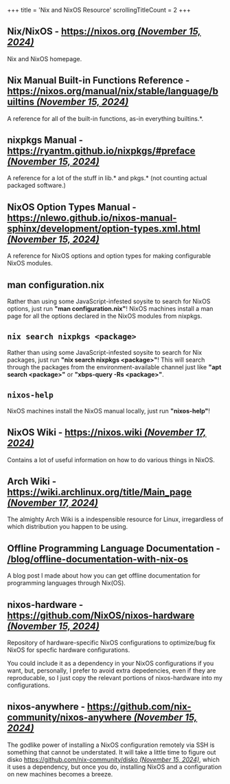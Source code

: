 +++
title               = 'Nix and NixOS Resource'
scrollingTitleCount = 2
+++

## Nix/NixOS - [https://nixos.org *(November 15, 2024)*](https://nixos.org)

Nix and NixOS homepage.

## Nix Manual Built-in Functions Reference - [https://nixos.org/manual/nix/stable/language/builtins *(November 15, 2024)*](https://nixos.org/manual/nix/stable/language/builtins)

A reference for all of the built-in functions, as-in everything builtins.\*.

## nixpkgs Manual - [https://ryantm.github.io/nixpkgs/#preface *(November 15, 2024)*](https://ryantm.github.io/nixpkgs/#preface)

A reference for a lot of the stuff in lib.* and pkgs.* (not counting actual
packaged software.)

## NixOS Option Types Manual - [https://nlewo.github.io/nixos-manual-sphinx/development/option-types.xml.html *(November 15, 2024)*](https://nlewo.github.io/nixos-manual-sphinx/development/option-types.xml.html)

A reference for NixOS options and option types for making configurable NixOS
modules.

## man configuration.nix

Rather than using some JavaScript-infested soysite to search for NixOS options,
just run **"man configuration.nix"**! NixOS machines install a man page for all the
options declared in the NixOS modules from nixpkgs.

## `nix search nixpkgs <package>`

Rather than using some JavaScript-infested soysite to search for Nix packages,
just run **"nix search nixpkgs \<package\>"**! This will search through the
packages from the environment-available channel just like **"apt search
\<package\>"** or **"xbps-query -Rs \<package\>"**.

## `nixos-help`

NixOS machines install the NixOS manual locally, just run **"nixos-help"**!

## NixOS Wiki - [https://nixos.wiki *(November 17, 2024)*](https://nixos.wiki/)

Contains a lot of useful information on how to do various things in NixOS.

## Arch Wiki - [https://wiki.archlinux.org/title/Main_page *(November 17, 2024)*](https://wiki.archlinux.org/title/Main_page)

The almighty Arch Wiki is a indespensible resource for Linux, irregardless of
which distribution you happen to be using.

## Offline Programming Language Documentation - [/blog/offline-documentation-with-nix-os](/blog/offline-documentation-with-nix-os/)

A blog post I made about how you can get offline documentation for programming
languages through Nix(OS).

## nixos-hardware - [https://github.com/NixOS/nixos-hardware *(November 15, 2024)*](https://github.com/NixOS/nixos-hardware)

Repository of hardware-specific NixOS configurations to optimize/bug fix NixOS
for specfic hardware configurations.

You could include it as a dependency in your NixOS configurations if you want,
but, personally, I prefer to avoid extra depedencies, even if they are
reproducable, so I just copy the relevant portions of nixos-hardware into my
configurations.

## nixos-anywhere - [https://github.com/nix-community/nixos-anywhere *(November 15, 2024)*](https://github.com/nix-community/nixos-anywhere)

The godlike power of installing a NixOS configuration remotely via SSH is
something that cannot be understated. It will take a little time to figure out
disko
[https://github.com/nix-community/disko *(November 15, 2024)*](https://github.com/nix-community/disko),
which it uses a dependency, but once you do, installing NixOS and a
configuration on new machines becomes a breeze.

